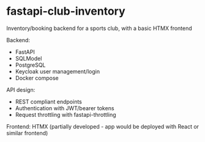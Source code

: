 # fastapi-club-inventory
Inventory/booking backend for a sports club, with a basic HTMX frontend

Backend:
- FastAPI
- SQLModel 
- PostgreSQL
- Keycloak user management/login
- Docker compose

API design:
- REST compliant endpoints
- Authentication with JWT/bearer tokens
- Request throttling with fastapi-throttling

Frontend: HTMX (partially developed - app would be deployed with React or similar frontend)